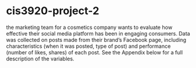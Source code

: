 # cis3920-project-2
the marketing team for a cosmetics company wants to evaluate how effective their social media platform has been in engaging consumers. Data was collected on posts made from their brand’s Facebook page, including characteristics (when it was posted, type of post) and performance (number of likes, shares) of each post. See the Appendix below for a full description of the variables.
